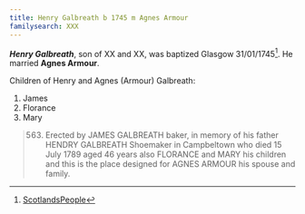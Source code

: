 ```yaml
---
title: Henry Galbreath b 1745 m Agnes Armour
familysearch: XXX
---
```

***Henry Galbreath***, son of XX and XX, was baptized Glasgow 31/01/1745[^birth].  He married **Agnes Armour**.

Children of Henry and Agnes (Armour) Galbreath:

1. James
2. Florance
3. Mary

[^birth]: [ScotlandsPeople](https://www.scotlandspeople.gov.uk/record-results?search_type=People&surname=galbreath&forename=hen&forename_so=starts&from_year=1740&to_year=1747&surname_so=exact&church_type=Old%20Parish%20Registers&event=(B%20OR%20C%20OR%20S)&record_type[0]=opr_births)

> 563.	Erected by JAMES GALBREATH baker, in memory of his father HENDRY GALBREATH
> Shoemaker in Campbeltown who died 15 July 1789 aged 46 years also FLORANCE and MARY
> his children and this is the place designed for AGNES ARMOUR his spouse and family.

